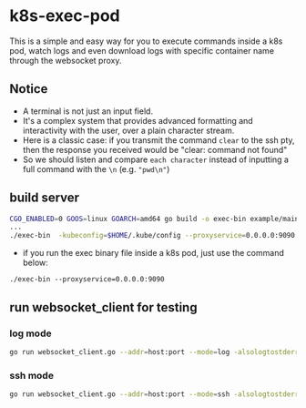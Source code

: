 # k8s-exec-pod
This is a simple and easy way for you to execute commands inside a k8s pod, watch logs and even download logs with specific container name through the websocket proxy.

## Notice
- A terminal is not just an input field. 
- It's a complex system that provides advanced formatting and interactivity with the user, over a plain character stream.
- Here is a classic case: if you transmit the command `clear` to the ssh pty, then the response you received would be "clear: command not found"
- So we should listen and compare `each character` instead of inputting a full command with the `\n` (e.g. `"pwd\n"`)

## build server
```sh
CGO_ENABLED=0 GOOS=linux GOARCH=amd64 go build -o exec-bin example/main.go
...
./exec-bin  -kubeconfig=$HOME/.kube/config --proxyservice=0.0.0.0:9090
```
- if you run the exec binary file inside a k8s pod, just use the command below:
```
./exec-bin --proxyservice=0.0.0.0:9090
```

## run websocket_client for testing

### log mode
```sh
go run websocket_client.go --addr=host:port --mode=log -alsologtostderr=true -v=4
```

### ssh mode
```sh
go run websocket_client.go --addr=host:port --mode=ssh -alsologtostderr=true -v=4
```

